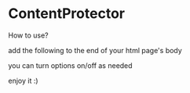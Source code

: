# ContentProtector
How to use?

add the following to the end of your html page's body
<script>
    var noPrint=true;
    var noCopy=true;
    var noScreenshot=true;
    var autoBlur=true;
</script>
<script type="text/javascript" src="protector.js"></script>

you can turn options on/off as needed

enjoy it :)

